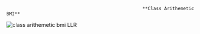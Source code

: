                                                       **Class Arithemetic BMI**

![class arithemetic bmi LLR](https://user-images.githubusercontent.com/78853339/107767574-24b18f80-6d5b-11eb-8d1e-0ae119397c74.jpg)
